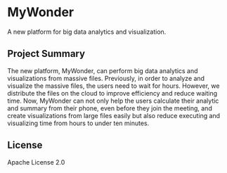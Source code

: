 # MyWonder
A new platform for big data analytics and visualization. 

## Project Summary
The new platform, MyWonder, can perform big data analytics and visualizations from massive files. Previously, in order to analyze and visualize the massive files, the users need to wait for hours. However, we distribute the files on the cloud to improve efficiency and reduce waiting time. Now, MyWonder can not only help the users calculate their analytic and summary from their phone, even before they join the meeting, and create visualizations from large files easily but also reduce executing and visualizing time from hours to under ten minutes. 

## License
Apache License 2.0
